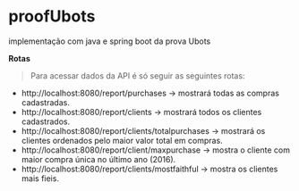 # proofUbots
implementação com java e spring boot da prova Ubots

  **Rotas**
  >Para acessar dados da API é só seguir as seguintes rotas:
  * http://localhost:8080/report/purchases -> mostrará todas as compras cadastradas.
  * http://localhost:8080/report/clients -> mostrará todos os clientes cadastrados.
  * http://localhost:8080/report/clients/totalpurchases -> mostrará os clientes ordenados pelo maior valor total em compras.
  * http://localhost:8080/report/client/maxpurchase -> mostra o cliente com maior compra única no último ano (2016).
  * http://localhost:8080/report/clients/mostfaithful -> mostra os clientes mais fieis.
